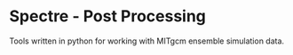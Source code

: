 # Spectre - Post Processing

Tools written in python for working with MITgcm ensemble simulation data.